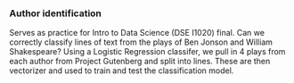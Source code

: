 ### Author identification
Serves as practice for Intro to Data Science (DSE I1020) final. Can we correctly classify lines of text from 
the plays of Ben Jonson and William Shakespeare? Using a Logistic Regression classifer, we pull in 4 plays 
from each author from Project Gutenberg and split into lines. These are then vectorizer and used to train
and test the classification model.
